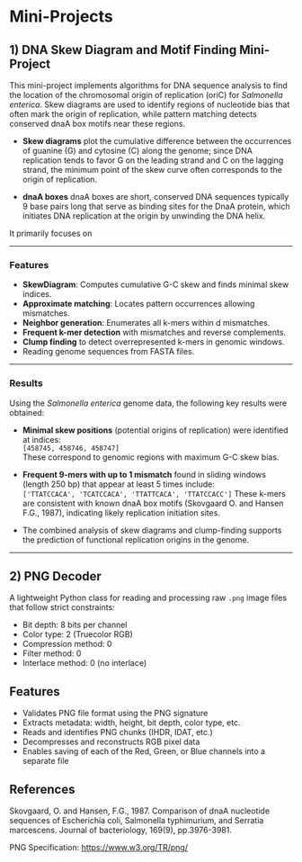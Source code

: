 # Mini-Projects

## 1) DNA Skew Diagram and Motif Finding Mini-Project

This mini-project implements algorithms for DNA sequence analysis to find the location of the chromosomal origin of replication (oriC) for *Salmonella enterica*.
Skew diagrams are used to identify regions of nucleotide bias that often mark the origin of replication, while pattern matching detects conserved dnaA box motifs near these regions. 

- **Skew diagrams** plot the cumulative difference between the occurrences of guanine (G) and cytosine (C) along the genome; since DNA replication tends to favor G on the leading strand and C on the lagging strand, the minimum point of the skew curve often corresponds to the origin of replication.

- **dnaA boxes** dnaA boxes are short, conserved DNA sequences typically 9 base pairs long that serve as binding sites for the DnaA protein, which initiates DNA replication at the origin by unwinding the DNA helix.


It primarily focuses on

---

### Features

- **SkewDiagram**: Computes cumulative G-C skew and finds minimal skew indices.
- **Approximate matching**: Locates pattern occurrences allowing mismatches.
- **Neighbor generation**: Enumerates all k-mers within d mismatches.
- **Frequent k-mer detection** with mismatches and reverse complements.
- **Clump finding** to detect overrepresented k-mers in genomic windows.
- Reading genome sequences from FASTA files.

---

### Results

Using the *Salmonella enterica* genome data, the following key results were obtained:

- **Minimal skew positions** (potential origins of replication) were identified at indices:  
  `[458745, 458746, 458747]`  
  These correspond to genomic regions with maximum G-C skew bias.

- **Frequent 9-mers with up to 1 mismatch** found in sliding windows (length 250 bp) that appear at least 5 times include:  
 `['TTATCCACA', 'TCATCCACA', 'TTATTCACA', 'TTATCCACC']`
These k-mers are consistent with known dnaA box motifs (Skovgaard O. and Hansen F.G., 1987), indicating likely replication initiation sites.

- The combined analysis of skew diagrams and clump-finding supports the prediction of functional replication origins in the genome.

---

## 2) PNG Decoder

A lightweight Python class for reading and processing raw `.png` image files that follow strict constraints:

- Bit depth: 8 bits per channel  
- Color type: 2 (Truecolor RGB)  
- Compression method: 0  
- Filter method: 0  
- Interlace method: 0 (no interlace)

## Features

- Validates PNG file format using the PNG signature  
- Extracts metadata: width, height, bit depth, color type, etc.  
- Reads and identifies PNG chunks (IHDR, IDAT, etc.)  
- Decompresses and reconstructs RGB pixel data  
- Enables saving of each of the Red, Green, or Blue channels into a separate file


## References

Skovgaard, O. and Hansen, F.G., 1987. Comparison of dnaA nucleotide sequences of Escherichia coli, Salmonella typhimurium, and Serratia marcescens. Journal of bacteriology, 169(9), pp.3976-3981.

PNG Specification: https://www.w3.org/TR/png/

